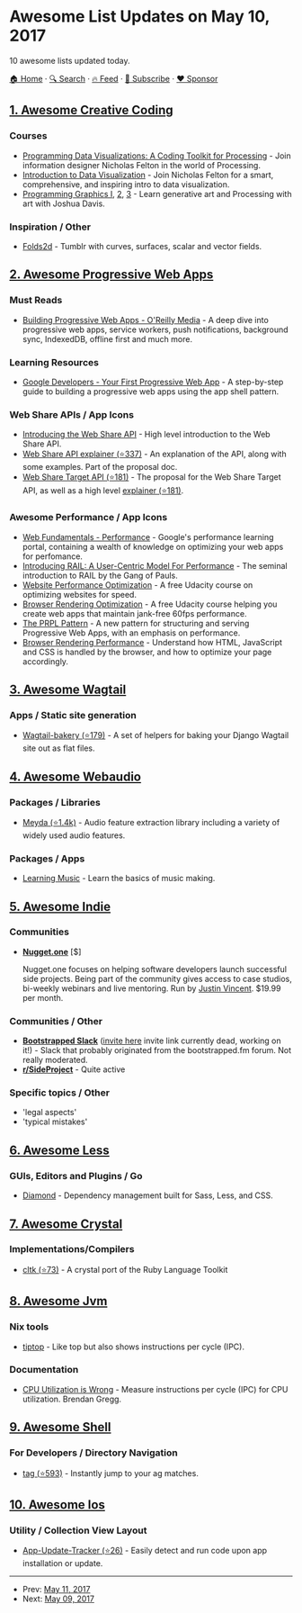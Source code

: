 # Awesome List Updates on May 10, 2017

10 awesome lists updated today.

[🏠 Home](/README.md) · [🔍 Search](https://www.trackawesomelist.com/search/) · [🔥 Feed](https://www.trackawesomelist.com/rss.xml) · [📮 Subscribe](https://trackawesomelist.us17.list-manage.com/subscribe?u=d2f0117aa829c83a63ec63c2f&id=36a103854c) · [❤️  Sponsor](https://github.com/sponsors/theowenyoung)



## [1. Awesome Creative Coding](/content/terkelg/awesome-creative-coding/README.md)

### Courses

*   [Programming Data Visualizations: A Coding Toolkit for Processing](https://www.skillshare.com/classes/Programming-Data-Visualizations-A-Coding-Toolkit-for-Processing/1782124914) - Join information designer Nicholas Felton in the world of Processing.
*   [Introduction to Data Visualization](https://www.skillshare.com/classes/Introduction-to-Data-Visualization-From-Data-to-Design/1435958330) - Join Nicholas Felton for a smart, comprehensive, and inspiring intro to data visualization.
*   [Programming Graphics I](https://www.skillshare.com/classes/Programming-Graphics-I-Introduction-to-Generative-Art/782118657), [2](https://www.skillshare.com/classes/Programming-Graphics-II-Generative-Art-Animation/388564917), [3](https://www.skillshare.com/classes/Programming-Graphics-III-Painting-with-Sound/738981508?) - Learn generative art and Processing with art with Joshua Davis.

### Inspiration / Other

*   [Folds2d](http://folds2d.tumblr.com/) - Tumblr with curves, surfaces, scalar and vector fields.

## [2. Awesome Progressive Web Apps](/content/TalAter/awesome-progressive-web-apps/README.md)

### Must Reads

*   [Building Progressive Web Apps - O'Reilly Media](https://pwabook.com/oreillyapwa) - A deep dive into progressive web apps, service workers, push notifications, background sync, IndexedDB, offline first and much more.

### Learning Resources

*   [Google Developers - Your First Progressive Web App](https://developers.google.com/web/fundamentals/getting-started/your-first-progressive-web-app/?hl=en) - A step-by-step guide to building a progressive web apps using the app shell pattern.

### Web Share APIs / App Icons

*   [Introducing the Web Share API](https://developers.google.com/web/updates/2016/10/navigator-share) - High level introduction to the Web Share API.
*   [Web Share API explainer (⭐337)](https://github.com/WICG/web-share/blob/master/docs/explainer.md) - An explanation of the API, along with some examples. Part of the proposal doc.
*   [Web Share Target API (⭐181)](https://github.com/WICG/web-share-target) - The proposal for the Web Share Target API, as well as a high level [explainer (⭐181)](https://github.com/WICG/web-share-target/blob/master/docs/explainer.md).

### Awesome Performance / App Icons

*   [Web Fundamentals - Performance](https://developers.google.com/web/fundamentals/performance/) - Google's performance learning portal, containing a wealth of knowledge on optimizing your web apps for perfomance.
*   [Introducing RAIL: A User-Centric Model For Performance](https://www.smashingmagazine.com/2015/10/rail-user-centric-model-performance/) - The seminal introduction to RAIL by the Gang of Pauls.
*   [Website Performance Optimization](https://udacity.com/ud884) - A free Udacity course on optimizing websites for speed.
*   [Browser Rendering Optimization](https://udacity.com/ud860) - A free Udacity course helping you create web apps that maintain jank-free 60fps performance.
*   [The PRPL Pattern](https://developers.google.com/web/fundamentals/performance/prpl-pattern/) - A new pattern for structuring and serving Progressive Web Apps, with an emphasis on performance.
*   [Browser Rendering Performance](https://developers.google.com/web/fundamentals/performance/rendering/) - Understand how HTML, JavaScript and CSS is handled by the browser, and how to optimize your page accordingly.

## [3. Awesome Wagtail](/content/springload/awesome-wagtail/README.md)

### Apps / Static site generation

*   [Wagtail-bakery (⭐179)](https://github.com/moorinteractive/wagtail-bakery) - A set of helpers for baking your Django Wagtail site out as flat files.

## [4. Awesome Webaudio](/content/notthetup/awesome-webaudio/README.md)

### Packages / Libraries

*   [Meyda (⭐1.4k)](https://github.com/meyda/meyda) - Audio feature extraction library including a variety of widely used audio features.

### Packages / Apps

*   [Learning Music](https://learningmusic.ableton.com/) - Learn the basics of music making.

## [5. Awesome Indie](/content/mezod/awesome-indie/README.md)

### Communities

*   **[Nugget.one](https://nugget.one/)** \[$]

    Nugget.one focuses on helping software developers launch successful side projects. Being part of the community gives access to case studios, bi-weekly webinars and live mentoring. Run by [Justin Vincent](https://twitter.com/justinvincent). $19.99 per month.

### Communities / Other

*   **[Bootstrapped Slack](https://bootstrapped.slack.com)** ([invite here](http://www.bootstrappedchat.com/) invite link currently dead, working on it!) - Slack that probably originated from the bootstrapped.fm forum. Not really moderated.
*   **[r/SideProject](https://www.reddit.com/r/SideProject/)** - Quite active

### Specific topics / Other

*   'legal aspects'
*   'typical mistakes'

## [6. Awesome Less](/content/LucasBassetti/awesome-less/README.md)

### GUIs, Editors and Plugins / Go

*   [Diamond](https://diamond.js.org) - Dependency management built for Sass, Less, and CSS.

## [7. Awesome Crystal](/content/veelenga/awesome-crystal/README.md)

### Implementations/Compilers

*   [cltk (⭐73)](https://github.com/ziprandom/cltk) - A crystal port of the Ruby Language Toolkit

## [8. Awesome Jvm](/content/deephacks/awesome-jvm/README.md)

### Nix tools

*   [tiptop](http://tiptop.gforge.inria.fr/) - Like top but also shows instructions per cycle (IPC).

### Documentation

*   [CPU Utilization is Wrong](http://www.brendangregg.com/blog/2017-05-09/cpu-utilization-is-wrong.html) - Measure instructions per cycle (IPC) for CPU utilization. Brendan Gregg.

## [9. Awesome Shell](/content/alebcay/awesome-shell/README.md)

### For Developers / Directory Navigation

*   [tag (⭐593)](https://github.com/aykamko/tag) - Instantly jump to your ag matches.

## [10. Awesome Ios](/content/vsouza/awesome-ios/README.md)

### Utility / Collection View Layout

*   [App-Update-Tracker (⭐26)](https://github.com/Stunner/App-Update-Tracker) - Easily detect and run code upon app installation or update.

---

- Prev: [May 11, 2017](/content/2017/05/11/README.md)
- Next: [May 09, 2017](/content/2017/05/09/README.md)